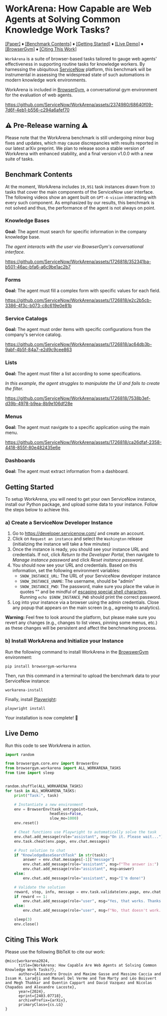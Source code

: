 # WorkArena: How Capable are Web Agents at Solving Common Knowledge Work Tasks?

[[Paper]](https://arxiv.org/abs/2403.07718) ♦ [[Benchmark Contents]](#benchmark-contents) ♦ [[Getting Started]](#getting-started) ♦ [[Live Demo]](#live-demo) ♦ [[BrowserGym]](https://github.com/ServiceNow/BrowserGym) ♦ [[Citing This Work]](#citing-this-work)

`WorkArena` is a suite of browser-based tasks tailored to gauge web agents' effectiveness in supporting routine tasks for knowledge workers. 
By harnessing the ubiquitous [ServiceNow](https://www.servicenow.com/what-is-servicenow.html) platform, this benchmark will be instrumental in assessing the widespread state of such automations in modern knowledge work environments.

WorkArena is included in [BrowserGym](https://github.com/ServiceNow/BrowserGym), a conversational gym environment for the evaluation of web agents.


https://github.com/ServiceNow/WorkArena/assets/2374980/68640f09-7d6f-4eb1-b556-c294a6afef70

## ⚠️ Pre-Release warning ⚠️
Please note that the WorkArena benchmark is still undergoing minor bug fixes and updates, which may cause discrepancies with results reported in our latest arXiv preprint. We plan to release soon a stable version of WorkArena with enhanced stability, and a final version v1.0.0 with a new suite of tasks.

## Benchmark Contents

At the moment, WorkArena includes `19,951` task instances drawn from `33` tasks that cover the main components of the ServiceNow user interface. The following videos show an agent built on `GPT-4-vision` interacting with every such component. As emphasized by our results, this benchmark is not solved and thus, the performance of the agent is not always on point.

### Knowledge Bases

**Goal:** The agent must search for specific information in the company knowledge base.

_The agent interacts with the user via BrowserGym's conversational interface._

https://github.com/ServiceNow/WorkArena/assets/1726818/352341ba-b501-46ac-bfa6-a6c9be1ac2b7

### Forms

**Goal:** The agent must fill a complex form with specific values for each field.

https://github.com/ServiceNow/WorkArena/assets/1726818/e2c2b5cb-3386-4f3c-b073-c8c619e0e81b

### Service Catalogs

**Goal:** The agent must order items with specific configurations from the company's service catalog.

https://github.com/ServiceNow/WorkArena/assets/1726818/ac64db3b-9abf-4b5f-84a7-e2d9c9cee863

### Lists

**Goal:** The agent must filter a list according to some specifications.

_In this example, the agent struggles to manipulate the UI and fails to create the filter._

https://github.com/ServiceNow/WorkArena/assets/1726818/7538b3ef-d39b-4978-b9ea-8b9e106df28e

### Menus

**Goal:** The agent must navigate to a specific application using the main menu.

https://github.com/ServiceNow/WorkArena/assets/1726818/ca26dfaf-2358-4418-855f-80e482435e6e

### Dashboards

**Goal:** The agent must extract information from a dashboard.



## Getting Started

To setup WorkArena, you will need to get your own ServiceNow instance, install our Python package, and upload some data to your instance. Follow the steps below to achieve this.

### a) Create a ServiceNow Developer Instance

1. Go to https://developer.servicenow.com/ and create an account.
2. Click on `Request an instance` and select the `Washington` release (initializing the instance will take a few minutes)
3. Once the instance is ready, you should see your instance URL and credentials. If not, click _Return to the Developer Portal_, then navigate to _Manage instance password_ and click _Reset instance password_.
4. You should now see your URL and credentials. Based on this information, set the following environment variables:
    * `SNOW_INSTANCE_URL`: The URL of your ServiceNow developer instance
    * `SNOW_INSTANCE_UNAME`: The username, should be "admin"
    * `SNOW_INSTANCE_PWD`: The password, make sure you place the value in quotes "" and be mindful of [escaping special shell characters](https://onlinelinuxtools.com/escape-shell-characters). Running `echo $SNOW_INSTANCE_PWD` should print the correct password.
6. Log into your instance via a browser using the admin credentials. Close any popup that appears on the main screen (e.g., agreeing to analytics).

**Warning:** Feel free to look around the platform, but please make sure you revert any changes (e.g., changes to list views, pinning some menus, etc.) as these changes will be persistent and affect the benchmarking process.

### b) Install WorkArena and Initialize your Instance

Run the following command to install WorkArena in the [BrowswerGym](https://github.com/servicenow/browsergym) environment:
```
pip install browsergym-workarena
```

Then, run this command in a terminal to upload the benchmark data to your ServiceNow instance:
```
workarena-install
```

Finally, install [Playwright](https://github.com/microsoft/playwright):
```
playwright install
```

Your installation is now complete! 🎉


## Live Demo

Run this code to see WorkArena in action.

```python
import random

from browsergym.core.env import BrowserEnv
from browsergym.workarena import ALL_WORKARENA_TASKS
from time import sleep


random.shuffle(ALL_WORKARENA_TASKS)
for task in ALL_WORKARENA_TASKS:
    print("Task:", task)

    # Instantiate a new environment
    env = BrowserEnv(task_entrypoint=task,
                    headless=False, 
                    slow_mo=1000)
    env.reset()

    # Cheat functions use Playwright to automatically solve the task
    env.chat.add_message(role="assistant", msg="On it. Please wait...")
    env.task.cheat(env.page, env.chat.messages)

    # Post solution to chat
    if "KnowledgeBaseSearchTask" in str(task):
        answer = env.chat.messages[-1]["message"]
        env.chat.add_message(role="assistant", msg=f"The answer is:")
        env.chat.add_message(role="assistant", msg=answer)
    else:
        env.chat.add_message(role="assistant", msg="I'm done!")

    # Validate the solution
    reward, stop, info, message = env.task.validate(env.page, env.chat.messages)
    if reward == 1:
        env.chat.add_message(role="user", msg="Yes, that works. Thanks!")
    else:
        env.chat.add_message(role="user", msg=f"No, that doesn't work. {message.get('message', '')}")

    sleep(3)
    env.close()
```


## Citing This Work

Please use the following BibTeX to cite our work:
```
@misc{workarena2024,
      title={WorkArena: How Capable Are Web Agents at Solving Common Knowledge Work Tasks?}, 
      author={Alexandre Drouin and Maxime Gasse and Massimo Caccia and Issam H. Laradji and Manuel Del Verme and Tom Marty and Léo Boisvert and Megh Thakkar and Quentin Cappart and David Vazquez and Nicolas Chapados and Alexandre Lacoste},
      year={2024},
      eprint={2403.07718},
      archivePrefix={arXiv},
      primaryClass={cs.LG}
}
```
